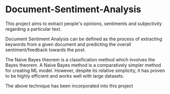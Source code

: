 # Document-Sentiment-Analysis
This project aims to extract people's opinions, sentiments and subjectivity regarding a particular text.

Document Sentiment Analysis can be defined as the process of extracting keywords from a given document and predicting the overall sentiment/feedback towards the post.

The Naive Bayes theorem is a classification method which involves the Bayes theorem. A Naive Bayes method is a comparatively simpler method for creating ML model.  However, despite its relative simplicity, it has proven to be highly efficient and works well with large datasets.

The above technique has been incorporated into this project

